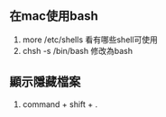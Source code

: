 ## 在mac使用bash
1. more /etc/shells 看有哪些shell可使用
2. chsh -s /bin/bash 修改為bash

## 顯示隱藏檔案
1. command + shift + .